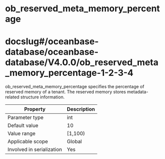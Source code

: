 ob_reserved_meta_memory_percentage
=======================================================
# docslug#/oceanbase-database/oceanbase-database/V4.0.0/ob_reserved_meta_memory_percentage-1-2-3-4
ob_reserved_meta_memory_percentage specifies the percentage of reserved memory of a tenant. The reserved memory stores metadata-related structure information.


| **Property** | **Description** |
|---------|----------|
| Parameter type | int |
| Default value | 10 |
| Value range | [1,100) |
| Applicable scope | Global |
| Involved in serialization | Yes |


